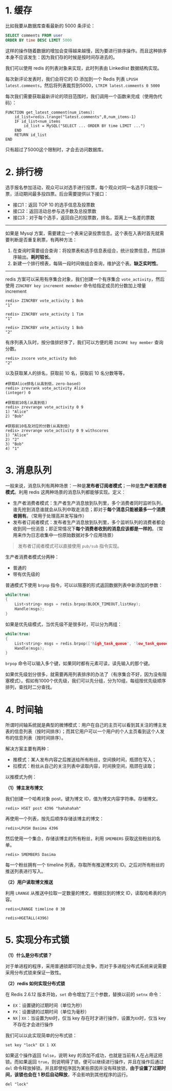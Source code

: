 # 1. 缓存

比如我要从数据库查看最新的 5000 条评论：

```sql
SELECT comments FROM user 
ORDER BY time DESC LIMIT 5000
```

这样的操作随着数据的增加会变得越来越慢，因为要进行排序操作。而且这种排序本身不应该发生：因为我们存的时候是按时间存进去的。

我们可以使用 redis 的列表对象来实现，此时列表由 Linkedlist 数据结构实现。

每次新评论发表时，我们会将它的 ID 添加到一个 Redis 列表 `LPUSH latest.comments`，然后将列表裁剪到5000，`LTRIM latest.comments 0 5000`

每次我们需要获取最新评论的项目范围时，我们调用一个函数来完成（使用伪代码）：

```pseudocode
FUNCTION get_latest_comment(num_items):
	id_list=redis.lrange("latest.comments",0,num_items-1)
	IF id_list<num_items
		id_list = MySQL("SELECT ... ORDER BY time LIMIT ...")
	END
	RETURN id_list
END
```

只有超过了5000这个限制时，才会去访问数据库。



# 2. 排行榜

选手报名参加活动，观众可以对选手进行投票，每个观众对同一名选手只能投一票，活动期间最多投四票。后台需要提供以下接口：

- 接口1：返回 TOP 10 的选手信息及投票数
- 接口2：返回活动总参与选手数及总投票数
- 接口3：对于每个选手，返回自己的投票数，排名，距离上一名差的票数

---

如果是 Mysql 方案，需要建立一个表来记录投票信息。这个表在入表时首先就需要判断是否重复刷票，有两种方法：

1. 在查询时需要组合查询：将投票表和选手信息表组合，统计投票信息，然后排序输出。**耗时较长**。
2. 新建一个排行榜表，每隔一段时间做组合查询，维护这个表。**缺乏实时性**。

---

redis 方案可以采用有序集合对象，我们创建一个有序集合 `vote_activity`，然后使用 `ZINCRBY key increment memeber` 命令给指定成员的分数加上增量 increment

```
redis> ZINCRBY vote_activity 1 Bob
"1"

redis> ZINCRBY vote_activity 1 Tim
"1"

redis> ZINCRBY vote_activity 1 Bob
"2"
```

有序列表入队时，按分值排好序了，我们可以方便的用 `ZSCORE key member` 查询分数。

```
redis> zscore vote_activity Bob
"2"
```

以及获取某人的排名，获取前 10 名，获取前 10 名分数等等，

```
#获取Alice排名(从高到低，zero-based)
redis> zrevrank vote_activity Alice
(integer) 0

#获取前10名(从高到低)
redis> zrevrange vote_activity 0 9
1) "Alice"
2) "Bob"

#获取前10名及对应的分数(从高到低)
redis> zrevrange vote_activity 0 9 withscores
1) "Alice"
2) "2"
3) "Bob"
4) "1"
```



# 3. 消息队列

一般来说，消息队列有两种场景：一种是**发布者订阅者模式**；一种是**生产者消费者模式**。利用 redis 这两种场景的消息队列都能够实现。定义：

- 生产者消费者模式：生产者生产消息放到队列里，多个消费者同时监听队列，谁先抢到消息谁就会从队列中取走消息；即对于**每个消息只能被最多一个消费者拥有**。（常用于处理高并发写操作）
- 发布者订阅者模式：发布者生产消息放到队列里，多个监听队列的消费者都会收到同一份消息；即正常情况下**每个消费者收到的消息应该都是一样的**。（常用来作为日志收集中一份原始数据对多个应用场景）

> 发布者订阅者模式可以直接使用 `pub/sub` 指令实现。

生产者消费者模式分两种：

- 普通的
- 带有优先级的

普通模式下使用 `brpop` 指令，可以以阻塞的形式返回数据列表中新添加的参数：

```C++
while(true)
{
    List<string> msgs = redis.brpop(BLOCK_TIMEOUT,listKey);
    Handle(msgs);
}
```

如果是优先级模式，当优先级不是很多时，可以分为两组：

```C
while(true)
{
    List<string> msgs = redis.brpop(['high_task_queue', 'low_task_queue'],0);
    Handle(msgs);
}
```

`brpop` 命令可以输入多个键，如果同时都有元素可读，读先输入的那个键。

如果优先级划分很多，就需要再用列表排序的办法了（有序集合不好，因为没有阻塞模式）。假如有1000个优先级，我们可以先分组，分为10组，每组按优先级顺序排列，查找时二分查找。



# 4. 时间轴

所谓时间轴系统就是典型的微博模式：用户在自己的主页可以看到其关注的博主发表的信息列表（按时间排序）；而其它用户可以一个用户的个人主页看到这个人发布的信息列表（按时间排序）。

解决方案主要有两种：

- 推模式：某人发布内容之后推送给所有粉丝，空间换时间，瓶颈在写入；
- 拉模式：粉丝从自己的关注列表中读取内容，时间换空间，瓶颈在读取；

以推模式为例：

**（1）博主发布博文**

我们创建一个哈希对象 post，键为博文 ID，值为博文内容字符串。存储博文。

```
redis> HSET post 4396 "hahahahah"
```

再使用一个列表，按先后顺序存储该博主的博文：

```
redis>LPUSH Dasima 4396
```

然后使用一个集合，存储该博主的所有粉丝，利用 `SMEMBERS` 获取这些粉丝的名单。

```
redis> SMEMBERS Dasima
```

每一个粉丝拥有一个 timeline 列表，存取所有推送博文的 ID。之后对所有粉丝的推送列表进行写入。

**（2）用户读取博文推送**

利用 `LRANGE` 从推送中拉取一定数量的博文，根据拉到的博文 ID，读取哈希表的内容。

```
redis>LRANGE timeline 0 30

redis>HGETALL(4396)
```



# 5. 实现分布式锁

**（1）什么是分布式锁？**

对于单进程的程序，采用普通锁即可防止竞争，而对于多进程分布式系统来说需要采用分布式锁来保证一致性。

**（2）redis 如何实现分布式锁**

在 Redis 2.6.12 版本开始，`set` 命令增加了三个参数，替换以前的 `setnx` 命令：

- `EX`：设置键的过期时间（单位为秒）
- `PX`：设置键的过期时间（单位为毫秒）
- `NX` | `XX`：当设置为`NX`时，仅当 key 存在时才进行操作，设置为`XX`时，仅当 key 不存在才会进行操作

我们可以以此实现简单的分布式锁：

```
set key "lock" EX 1 XX
```

如果这个操作返回 `false`，说明 key 的添加不成功，也就是当前有人在占用这把锁。而如果返回 `true`，则说明得了锁，便可以继续进行操作，并且在操作后通过 `del` 命令释放掉锁。并且即使程序因为某些原因并没有释放锁，**由于设置了过期时间，该锁也会在 1 秒后自动释放**，不会影响到其他程序的运行。

```
del "lock"
```


